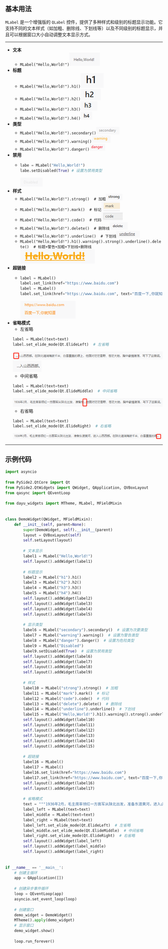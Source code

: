 ## 基本用法
`MLabel` 是一个增强版的 `QLabel` 控件，提供了多种样式和级别的标题显示功能。它支持不同的文本样式（如加粗、删除线、下划线等）以及不同级别的标题显示，并且可以根据窗口大小自动调整文本显示方式。
******
- **文本**
  - `MLabel("Hello,World!")`![img_14.png](img_14.png)
- **标题** 
  - `MLabel("Hello,World!").h1()`![img_15.png](img_15.png)
  - `MLabel("Hello,World!").h2()`![img_16.png](img_16.png)
  - `MLabel("Hello,World!").h3()`![img_17.png](img_17.png)
  - `MLabel("Hello,World!").h4()`![img_18.png](img_18.png)
- **类型**
  - `MLabel("Hello,World!").secondary()`![img_19.png](img_19.png)
  - `MLabel("Hello,World!").warning()`![img_20.png](img_20.png)
  - `MLabel("Hello,World!").danger()`![img_21.png](img_21.png)
- **禁用**
  - ```python
    labe = MLabel("Hello,World!")
    labe.setDisabled(True) # 设置为禁用类型
    ```
    ![img_22.png](img_22.png)
- **样式**
  - `MLabel("Hello,World!").strong()  # 加粗`![img_23.png](img_23.png)
  - `MLabel("Hello,World!").mark()  # 标记`![img_24.png](img_24.png)
  - `MLabel("Hello,World!").code()  # 代码`![img_25.png](img_25.png)
  - `MLabel("Hello,World!").delete()  # 删除线`![img_26.png](img_26.png)
  - `MLabel("Hello,World!").underline()  # 下划线`![img_27.png](img_27.png)
  - `MLabel("Hello,World!").h1().warning().strong().underline().delete()  # 标题+警告+加粗+下划线+删除线`![img_28.png](img_28.png)
- **超链接**
  - ```python
    label = MLabel()
    label.set_link(href="https://www.baidu.com")
    label = MLabel()
    label.set_link(href="https://www.baidu.com", text="百度一下,你就知道")
    ```
    ![img_29.png](img_29.png)
- **省略模式**
  - 左省略
  ```python
  label = MLabel(text=text)
  label.set_elide_mode(Qt.ElideLeft)  # 左省略
  ```
  ![img_32.png](img_32.png)![img_30.png](img_30.png)
  - 中间省略
  ```python
  label = MLabel(text=text)
  label.set_elide_mode(Qt.ElideMiddle)  # 中间省略
  ```
  ![img_31.png](img_31.png)
  - 右省略
  ```python
  label = MLabel(text=text)
  label.set_elide_mode(Qt.ElideRight)  # 右省略
  ```
  ![img_33.png](img_33.png)
******
## 示例代码

```python
import asyncio

from PySide2.QtCore import Qt
from PySide2.QtWidgets import QWidget, QApplication, QVBoxLayout
from qasync import QEventLoop

from dayu_widgets import MTheme, MLabel, MFieldMixin


class DemoWidget(QWidget, MFieldMixin):
    def __init__(self, parent=None):
        super(DemoWidget, self).__init__(parent)
        layout = QVBoxLayout(self)
        self.setLayout(layout)

        # 文本显示
        label1 = MLabel("Hello,World!")
        self.layout().addWidget(label1)

        # 标题显示
        label2 = MLabel("h1").h1()
        label3 = MLabel("h2").h2()
        label4 = MLabel("h3").h3()
        label5 = MLabel("h4").h4()
        self.layout().addWidget(label2)
        self.layout().addWidget(label3)
        self.layout().addWidget(label4)
        self.layout().addWidget(label5)

        # 显示类型
        label6 = MLabel("secondary").secondary()  # 设置为次要类型
        label7 = MLabel("warning").warning()  # 设置为警告类型
        label8 = MLabel("danger").danger()  # 设置为危险类型
        label9 = MLabel("Disabled")
        label9.setDisabled(True)  # 设置为禁用类型
        self.layout().addWidget(label6)
        self.layout().addWidget(label7)
        self.layout().addWidget(label8)
        self.layout().addWidget(label9)

        # 样式
        label10 = MLabel("strong").strong()  # 加粗
        label11 = MLabel("mark").mark()  # 标记
        label12 = MLabel("code").code()  # 代码
        label13 = MLabel("delete").delete()  # 删除线
        label14 = MLabel("underline").underline()  # 下划线
        label15 = MLabel("Hello,World!").h1().warning().strong().underline().delete()  # 标题+警告+加粗+下划线+删除线
        self.layout().addWidget(label10)
        self.layout().addWidget(label11)
        self.layout().addWidget(label12)
        self.layout().addWidget(label13)
        self.layout().addWidget(label14)
        self.layout().addWidget(label15)

        # 超链接
        label16 = MLabel()
        label17 = MLabel()
        label16.set_link(href="https://www.baidu.com")
        label17.set_link(href="https://www.baidu.com", text="百度一下,你就知道")
        self.layout().addWidget(label16)
        self.layout().addWidget(label17)

        # 省略模式
        text = """1936年2月，毛主席率领红一方面军从陕北出发，准备东渡黄河，进入山西西部。在陕北清涧海拔千米、白雪覆盖的塬上，他面对茫茫雪野、苍茫大地，胸中豪情激荡，写下了这首词。"""
        label_left = MLabel(text=text)
        label_middle = MLabel(text=text)
        label_right = MLabel(text=text)
        label_left.set_elide_mode(Qt.ElideLeft)  # 左省略
        label_middle.set_elide_mode(Qt.ElideMiddle)  # 中间省略
        label_right.set_elide_mode(Qt.ElideRight)  # 右省略
        self.layout().addWidget(label_left)
        self.layout().addWidget(label_middle)
        self.layout().addWidget(label_right)


if __name__ == '__main__':
    # 创建主循环
    app = QApplication([])

    # 创建异步事件循环
    loop = QEventLoop(app)
    asyncio.set_event_loop(loop)

    # 创建窗口
    demo_widget = DemoWidget()
    MTheme().apply(demo_widget)
    # 显示窗口
    demo_widget.show()

    loop.run_forever()

```